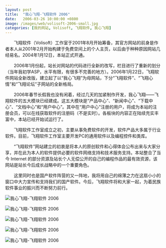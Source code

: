 ```yaml
---
layout: post
title:  "我心飞翔-飞翔软件 2006"
date:   2006-03-26 10:00:00 +0800
image: /images/web/volisoft-2006-small.jpg
categories: [我的网站, Volisoft, 飞翔软件, 我心飞翔]
---
```


　　飞翔软件（Volisoft）工作室于2001年8月开始筹备，其官方网站的前身是作者本人从2001年2月开始构建于免费空间上的个人主页，以后由于种种原因网站几经易名。2004年1月12日，本站正式开通。

　　2006年1月份起，站长对网站的代码进行全新的改写，栏目进行了重新的划分（当年我初学ASP，水平有限，有很多不完善的地方）。2006年1月22日，飞翔软件网站全新改版，建立起了以“我心飞翔”为母网站，下分“飞翔软件”、“飞翔心情”和“飞翔论坛”子网站的全新格局。

　　2006年春节长假我也没有闲着，经过几天的加紧制作开发，我心飞翔——飞翔软件的五大模块已经建成。这五大模块是“产品中心”、“新闻中心”、“下载中心”、“文档中心”和“用户中心”。其中在“用户中心”注册的用户，将成为本站的注册会员，可以在线获取软件的注册码（不是实时）。各板块的内容正在陆续充实丰富中，本站已经开始试运行了。

　　飞翔软件工作室成立之初，主要从事免费软件的开发，软件产品大多属于行业软件。目前，飞翔软件工作室主要开发PC的通用软件以及编程控件和类库。

　　“飞翔软件”网站建立的初衷是将本人的原创软件和心得体会公布出来与大家分享，并在此为本人的软件提供必要的软件网络支持和技术服务支持。本站整合了当今 Internet 的部分资源及站长个人无偿公开的自己的编程作品的最有效资源，该网站是站长今后成长战略中的一个重要角色。

　　这里同时也是国产软件阵营的又一阵地，我将用自己的绵薄之力在这扇小小的窗口中大力宣传和支持我们的国产软件。今后，飞翔软件将和大家一起，为着民族软件事业的振兴而不断努力前行。

![我心飞翔-飞翔软件 2006]({{site.baseurl}}/images/web/我心飞翔-0.png)

![我心飞翔-飞翔软件 2006]({{site.baseurl}}/images/web/我心飞翔-飞翔软件-首页.png)

![我心飞翔-飞翔软件 2006]({{site.baseurl}}/images/web/我心飞翔-飞翔软件-新闻.png)

![我心飞翔-飞翔软件 2006]({{site.baseurl}}/images/web/我心飞翔-飞翔软件-下载中心.png)

![我心飞翔-飞翔软件 2006]({{site.baseurl}}/images/web/我心飞翔-飞翔软件-用户中心.png)